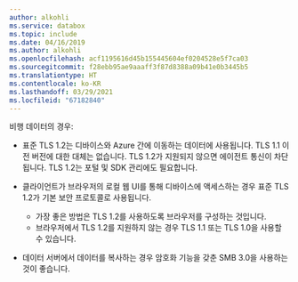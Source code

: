 ```yaml
---
author: alkohli
ms.service: databox
ms.topic: include
ms.date: 04/16/2019
ms.author: alkohli
ms.openlocfilehash: acf1195616d45b155445604ef0204528e5f7ca03
ms.sourcegitcommit: f28ebb95ae9aaaff3f87d8388a09b41e0b3445b5
ms.translationtype: HT
ms.contentlocale: ko-KR
ms.lasthandoff: 03/29/2021
ms.locfileid: "67182840"
---
```

비행 데이터의 경우:

- 표준 TLS 1.2는 디바이스와 Azure 간에 이동하는 데이터에 사용됩니다. TLS 1.1 이전 버전에 대한 대체는 없습니다. TLS 1.2가 지원되지 않으면 에이전트 통신이 차단됩니다. TLS 1.2는 포털 및 SDK 관리에도 필요합니다.
- 클라이언트가 브라우저의 로컬 웹 UI를 통해 디바이스에 액세스하는 경우 표준 TLS 1.2가 기본 보안 프로토콜로 사용됩니다.

    - 가장 좋은 방법은 TLS 1.2를 사용하도록 브라우저를 구성하는 것입니다.
    - 브라우저에서 TLS 1.2를 지원하지 않는 경우 TLS 1.1 또는 TLS 1.0을 사용할 수 있습니다.
- 데이터 서버에서 데이터를 복사하는 경우 암호화 기능을 갖춘 SMB 3.0을 사용하는 것이 좋습니다.
